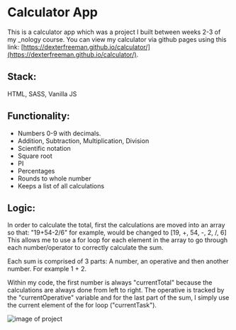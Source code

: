 # Calculator App
This is a calculator app which was a project I built between weeks 2-3 of my _nology course. 
You can view my calculator via github pages using this link: [https://dexterfreeman.github.io/calculator/](https://dexterfreeman.github.io/calculator/). 


## Stack: 

HTML, SASS, Vanilla JS

## Functionality: 
- Numbers 0-9 with decimals.
- Addition, Subtraction, Multiplication, Division
- Scientific notation
- Square root
- PI
- Percentages
- Rounds to whole number
- Keeps a list of all calculations

## Logic: 

In order to calculate the total, first the calculations are moved into an array so that:
"19+54-2/6" for example, would be changed to [19, +, 54, -, 2, /, 6]
This allows me to use a for loop for each element in the array to go through each number/operator to correctly calculate the sum. 

Each sum is comprised of 3 parts: A number, an operative and then another number. For example 1 + 2. 

Within my code, the first number is always "currentTotal" because the calculations are always done from left to right. The operative is tracked by the "currentOperative" variable and for the last part of the sum, I simply use the current element of the for loop ("currentTask").


![image of project](https://i.ibb.co/Lp2GyNJ/frontend-image.jpg)
